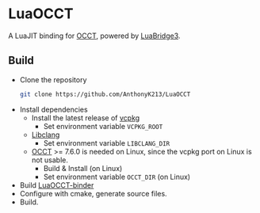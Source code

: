# LuaOCCT

A LuaJIT binding for [OCCT](https://dev.opencascade.org/), powered by [LuaBridge3](https://github.com/kunitoki/LuaBridge3).

## Build
- Clone the repository
  ```sh
  git clone https://github.com/AnthonyK213/LuaOCCT
  ```
- Install dependencies
  - Install the latest release of [vcpkg](https://github.com/microsoft/vcpkg)
    - Set environment variable `VCPKG_ROOT`
  - [Libclang](https://github.com/llvm/llvm-project)
    - Set environment variable `LIBCLANG_DIR`
  - [OCCT](https://github.com/Open-Cascade-SAS/OCCT) >= 7.6.0 is needed on Linux,
    since the vcpkg port on Linux is not usable.
    - Build & Install (on Linux)
    - Set environment variable `OCCT_DIR` (on Linux)
- Build [LuaOCCT-binder](https://github.com/AnthonyK213/LuaOCCT-binder)
- Configure with cmake, generate source files.
- Build.
